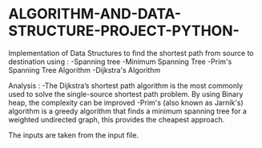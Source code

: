 # ALGORITHM-AND-DATA-STRUCTURE-PROJECT-PYTHON-
Implementation of Data Structures to find the shortest path from source to destination using :
-Spanning tree
-Minimum Spanning Tree
-Prim's Spanning Tree Algorithm
-Dijkstra's Algorithm

Analysis :
-The Dijkstra’s shortest path algorithm is the most commonly used to solve the single-source shortest path problem. By using Binary heap, the complexity can be improved
-Prim's (also known as Jarník's) algorithm is a greedy algorithm that finds a minimum spanning tree for a weighted undirected graph, this provides the cheapest approach.

The inputs are taken from the input file. 
